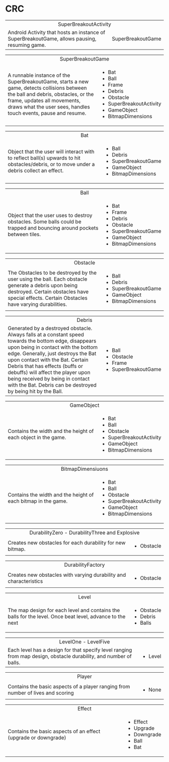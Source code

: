 # CRC
<table>
    <tr>
        <td style="text-align: center;"colspan="2">SuperBreakoutActivity</td>
    </tr>
    <tr>
        <td>Android Activity that hosts an instance of SuperBreakoutGame, allows pausing, resuming game. </td>
        <td>SuperBreakoutGame</td>
    </tr>
</table>

<table>
    <tr>
        <td style="text-align: center;"colspan="2">SuperBreakoutGame</td>
    </tr>
    <tr>
        <td>A runnable instance of the SuperBreakoutGame, starts a new game, detects collisions between the ball and debris, obstacles, or the frame, updates all movements, draws what the user sees, handles touch events, pause and resume. </td>
        <td>
            <ul>
                <li>Bat</li>
                <li>Ball</li>
                <li>Frame</li>
                <li>Debris</li>
                <li>Obstacle</li>
                <li>SuperBreakoutActivity</li>
                <li>GameObject</li>
                <li>BitmapDimensions</li>
            </ul>
        </td>
    </tr>
</table>

<table>
    <tr>
        <td style="text-align: center;"colspan="2">Bat</td>
    </tr>
    <tr>
        <td>Object that the user will interact with to reflect ball(s) upwards to hit obstacles/debris, or to move under a debris collect an effect. </td>
        <td>
            <ul>
                <li>Ball</li>
                <li>Debris</li>
                <li>SuperBreakoutGame</li>
                <li>GameObject</li>
                <li>BitmapDimensions</li>
            </ul>
        </td>
    </tr>
</table>

<table>
    <tr>
        <td style="text-align: center;"colspan="2">Ball</td>
    </tr>
    <tr>
        <td>Object that the user uses to destroy obstacles. Some balls could be trapped and bouncing around pockets between tiles. </td>
        <td>
            <ul>
                <li>Bat</li>
                <li>Frame</li>
                <li>Debris</li>
                <li>Obstacle</li>
                <li>SuperBreakoutGame</li>
                <li>GameObject</li>
                <li>BitmapDimensions</li>
            </ul>
        </td>
    </tr>
</table>

<table>
    <tr>
        <td style="text-align: center;" colspan="2">Obstacle</td>
    </tr>
    <tr>
        <td>The Obstacles to be destroyed by the user using the ball. Each obstacle generate a debris upon being destroyed. Certain obstacles have special effects. Certain Obstacles have varying durabilities.</td>
        <td>
            <ul>
                <li>Ball</li>
                <li>Debris</li>
                <li>SuperBreakoutGame</li>
                <li>GameObject</li>
                <li>BitmapDimensions</li>
            </ul>
        </td>
    </tr>
</table>

<table>
    <tr>
        <td style="text-align: center;"colspan="2">Debris</td>
    </tr>
    <tr>
        <td>Generated by a destroyed obstacle. Always falls at a constant speed towards the bottom edge, disappears upon being in contact with the bottom edge. Generally, just destroys the Bat upon contact with the Bat. Certain Debris that has effects (buffs or debuffs) will affect the player upon being received by being in contact with the Bat. Debris can be destroyed by being hit by the Ball. </td>
        <td>
            <ul>
                <li>Ball</li>
                <li>Obstacle</li>
                <li>Frame</li>
                <li>SuperBreakoutGame</li>
            </ul>
        </td>
    </tr>
</table>

<table>
    <tr>
        <td style="text-align: center;"colspan="2">GameObject</td>
    </tr>
    <tr>
        <td>Contains the width and the height of each object in the game.</td>
        <td>
            <ul>
                <li>Bat</li>
                <li>Ball</li>
                <li>Obstacle</li>
                <li>SuperBreakoutActivity</li>
                <li>GameObject</li>
                <li>BitmapDimensions</li>
            </ul>
        </td>
    </tr>
</table>

<table>
    <tr>
        <td style="text-align: center;"colspan="2">BitmapDimensiuons</td>
    </tr>
    <tr>
        <td>Contains the width and the height of each bitmap in the game.</td>
        <td>
            <ul>
                <li>Bat</li>
                <li>Ball</li>
                <li>Obstacle</li>
                <li>SuperBreakoutActivity</li>
                <li>GameObject</li>
                <li>BitmapDimensions</li>
            </ul>
        </td>
    </tr>
</table>

<table>
    <tr>
        <td style="text-align: center;"colspan="2">DurabilityZero - DurabilityThree and Explosive</td>
    </tr>
    <tr>
        <td>Creates new obstacles for each durability for new bitmap.</td>
        <td>
            <ul>
                <li>Obstacle</li>
            </ul>
        </td>
    </tr>
</table>


<table>
    <tr>
        <td style="text-align: center;"colspan="2">DurabilityFactory</td>
    </tr>
    <tr>
        <td>Creates new obstacles with varying durability and characteristics</td>
        <td>
            <ul>
                <li>Obstacle</li>
            </ul>
        </td>
    </tr>
</table>

<table>
    <tr>
        <td style="text-align: center;"colspan="2">Level</td>
    </tr>
    <tr>
        <td>The map design for each level and contains the balls for the level. Once beat level, advance to the next</td>
        <td>
            <ul>
                <li>Obstacle</li>
                <li>Debris</li>
                <li>Balls</li>
            </ul>
        </td>
    </tr>
</table>


<table>
    <tr>
        <td style="text-align: center;"colspan="2">LevelOne - LevelFive</td>
    </tr>
    <tr>
        <td>Each level has a design for that specify level ranging from map design, obstacle durability, and number of balls.</td>
        <td>
            <ul>
                <li>Level</li>
            </ul>
        </td>
    </tr>
</table>

<table>
    <tr>
        <td style="text-align: center;"colspan="2">Player</td>
    </tr>
    <tr>
        <td>Contains the basic aspects of a player ranging from number of lives and scoring</td>
        <td>
            <ul>
                <li>None</li>
            </ul>
        </td>
    </tr>
</table>

<table>
    <tr>
        <td style="text-align: center;"colspan="2">Effect</td>
    </tr>
    <tr>
        <td>Contains the basic aspects of an effect (upgrade or downgrade)</td>
        <td>
            <ul>
                <li>Effect</li>
                <li>Upgrade</li>
                <li>Downgrade</li>
                <li>Ball</li>
                <li>Bat</li>
            </ul>
        </td>
    </tr>
</table>